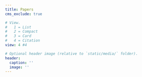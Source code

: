 ```yaml
---
title: Papers
cms_exclude: true

# View.
#   1 = List
#   2 = Compact
#   3 = Card
#   4 = Citation
view: 4 #4

# Optional header image (relative to `static/media/` folder).
header:
  caption: ''
  image: ''
---
```

